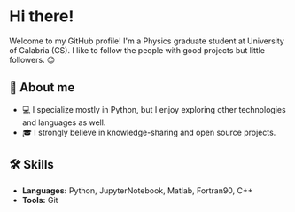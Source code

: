 # Hi there! 

Welcome to my GitHub profile! I'm a Physics graduate student at University of Calabria (CS). 
I like to follow the people with good projects but little followers. 😊

## 🌟 About me

- 💻 I specialize mostly in Python, but I enjoy exploring other technologies and languages as well.
- 🎓 I strongly believe in knowledge-sharing and open source projects.

## 🛠️ Skills

- **Languages:** Python, JupyterNotebook, Matlab, Fortran90, C++
- **Tools:** Git
